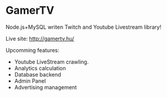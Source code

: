 # GamerTV

Node.js+MySQL writen Twitch and Youtube Livestream library!

Live site: http://gamertv.hu/

Upcomming features:
- Youtube LiveStream crawling.
- Analytics calculation
- Database backend
- Admin Panel
- Advertising management

